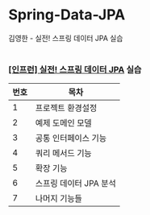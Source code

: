 # Spring-Data-JPA
김영한 - 실전! 스프링 데이터 JPA 실습
<br><br>

### [[인프런] 실전! 스프링 데이터 JPA](https://www.inflearn.com/course/%EC%8A%A4%ED%94%84%EB%A7%81-%EB%8D%B0%EC%9D%B4%ED%84%B0-JPA-%EC%8B%A4%EC%A0%84) 실습

| 번호 | 목차             |
|----|----------------|
| 1  | 프로젝트 환경설정      |
| 2  | 예제 도메인 모델      |
| 3  | 공통 인터페이스 기능    |
| 4  | 쿼리 메서드 기능      |
| 5  | 확장 기능          |
| 6  | 스프링 데이터 JPA 분석 |
| 7  | 나머지 기능들        |
